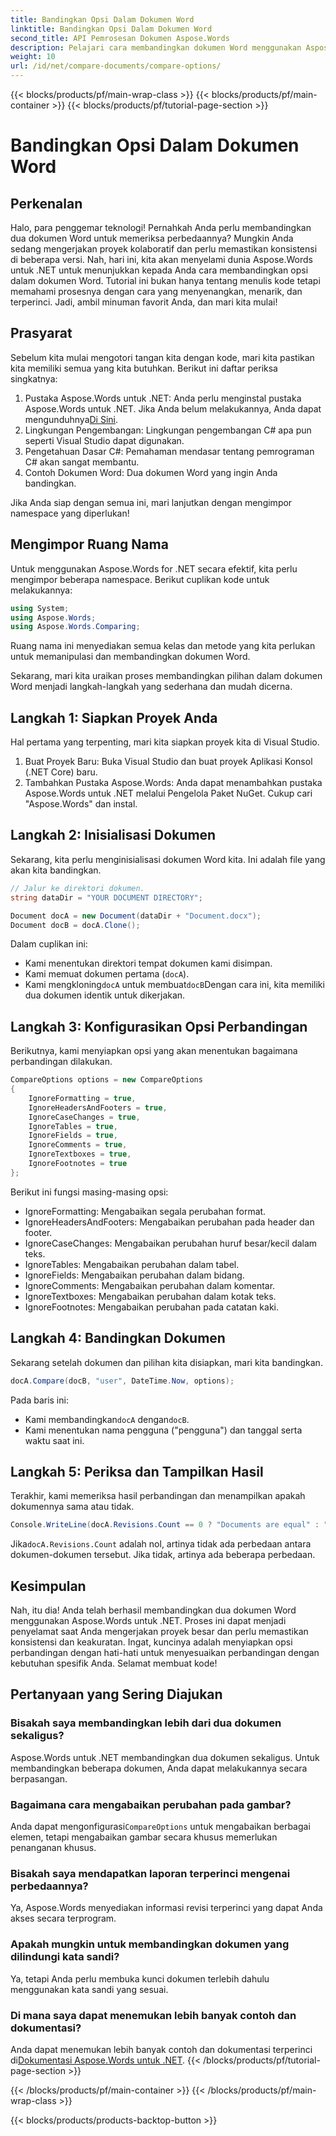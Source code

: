 ```yaml
---
title: Bandingkan Opsi Dalam Dokumen Word
linktitle: Bandingkan Opsi Dalam Dokumen Word
second_title: API Pemrosesan Dokumen Aspose.Words
description: Pelajari cara membandingkan dokumen Word menggunakan Aspose.Words untuk .NET dengan panduan langkah demi langkah kami. Pastikan konsistensi dokumen dengan mudah.
weight: 10
url: /id/net/compare-documents/compare-options/
---
```


{{< blocks/products/pf/main-wrap-class >}}
{{< blocks/products/pf/main-container >}}
{{< blocks/products/pf/tutorial-page-section >}}

# Bandingkan Opsi Dalam Dokumen Word

## Perkenalan

Halo, para penggemar teknologi! Pernahkah Anda perlu membandingkan dua dokumen Word untuk memeriksa perbedaannya? Mungkin Anda sedang mengerjakan proyek kolaboratif dan perlu memastikan konsistensi di beberapa versi. Nah, hari ini, kita akan menyelami dunia Aspose.Words untuk .NET untuk menunjukkan kepada Anda cara membandingkan opsi dalam dokumen Word. Tutorial ini bukan hanya tentang menulis kode tetapi memahami prosesnya dengan cara yang menyenangkan, menarik, dan terperinci. Jadi, ambil minuman favorit Anda, dan mari kita mulai!

## Prasyarat

Sebelum kita mulai mengotori tangan kita dengan kode, mari kita pastikan kita memiliki semua yang kita butuhkan. Berikut ini daftar periksa singkatnya:

1.  Pustaka Aspose.Words untuk .NET: Anda perlu menginstal pustaka Aspose.Words untuk .NET. Jika Anda belum melakukannya, Anda dapat mengunduhnya[Di Sini](https://releases.aspose.com/words/net/).
2. Lingkungan Pengembangan: Lingkungan pengembangan C# apa pun seperti Visual Studio dapat digunakan.
3. Pengetahuan Dasar C#: Pemahaman mendasar tentang pemrograman C# akan sangat membantu.
4. Contoh Dokumen Word: Dua dokumen Word yang ingin Anda bandingkan.

Jika Anda siap dengan semua ini, mari lanjutkan dengan mengimpor namespace yang diperlukan!

## Mengimpor Ruang Nama

Untuk menggunakan Aspose.Words for .NET secara efektif, kita perlu mengimpor beberapa namespace. Berikut cuplikan kode untuk melakukannya:

```csharp
using System;
using Aspose.Words;
using Aspose.Words.Comparing;
```

Ruang nama ini menyediakan semua kelas dan metode yang kita perlukan untuk memanipulasi dan membandingkan dokumen Word.

Sekarang, mari kita uraikan proses membandingkan pilihan dalam dokumen Word menjadi langkah-langkah yang sederhana dan mudah dicerna.

## Langkah 1: Siapkan Proyek Anda

Hal pertama yang terpenting, mari kita siapkan proyek kita di Visual Studio.

1. Buat Proyek Baru: Buka Visual Studio dan buat proyek Aplikasi Konsol (.NET Core) baru.
2. Tambahkan Pustaka Aspose.Words: Anda dapat menambahkan pustaka Aspose.Words untuk .NET melalui Pengelola Paket NuGet. Cukup cari "Aspose.Words" dan instal.

## Langkah 2: Inisialisasi Dokumen

Sekarang, kita perlu menginisialisasi dokumen Word kita. Ini adalah file yang akan kita bandingkan.

```csharp
// Jalur ke direktori dokumen.
string dataDir = "YOUR DOCUMENT DIRECTORY";

Document docA = new Document(dataDir + "Document.docx");
Document docB = docA.Clone();
```

Dalam cuplikan ini:
- Kami menentukan direktori tempat dokumen kami disimpan.
- Kami memuat dokumen pertama (`docA`).
-  Kami mengkloning`docA` untuk membuat`docB`Dengan cara ini, kita memiliki dua dokumen identik untuk dikerjakan.

## Langkah 3: Konfigurasikan Opsi Perbandingan

Berikutnya, kami menyiapkan opsi yang akan menentukan bagaimana perbandingan dilakukan.

```csharp
CompareOptions options = new CompareOptions
{
	IgnoreFormatting = true,
	IgnoreHeadersAndFooters = true,
	IgnoreCaseChanges = true,
	IgnoreTables = true,
	IgnoreFields = true,
	IgnoreComments = true,
	IgnoreTextboxes = true,
	IgnoreFootnotes = true
};
```

Berikut ini fungsi masing-masing opsi:
- IgnoreFormatting: Mengabaikan segala perubahan format.
- IgnoreHeadersAndFooters: Mengabaikan perubahan pada header dan footer.
- IgnoreCaseChanges: Mengabaikan perubahan huruf besar/kecil dalam teks.
- IgnoreTables: Mengabaikan perubahan dalam tabel.
- IgnoreFields: Mengabaikan perubahan dalam bidang.
- IgnoreComments: Mengabaikan perubahan dalam komentar.
- IgnoreTextboxes: Mengabaikan perubahan dalam kotak teks.
- IgnoreFootnotes: Mengabaikan perubahan pada catatan kaki.

## Langkah 4: Bandingkan Dokumen

Sekarang setelah dokumen dan pilihan kita disiapkan, mari kita bandingkan.

```csharp
docA.Compare(docB, "user", DateTime.Now, options);
```

Pada baris ini:
-  Kami membandingkan`docA` dengan`docB`.
- Kami menentukan nama pengguna ("pengguna") dan tanggal serta waktu saat ini.

## Langkah 5: Periksa dan Tampilkan Hasil

Terakhir, kami memeriksa hasil perbandingan dan menampilkan apakah dokumennya sama atau tidak.

```csharp
Console.WriteLine(docA.Revisions.Count == 0 ? "Documents are equal" : "Documents are not equal");
```

 Jika`docA.Revisions.Count` adalah nol, artinya tidak ada perbedaan antara dokumen-dokumen tersebut. Jika tidak, artinya ada beberapa perbedaan.

## Kesimpulan

Nah, itu dia! Anda telah berhasil membandingkan dua dokumen Word menggunakan Aspose.Words untuk .NET. Proses ini dapat menjadi penyelamat saat Anda mengerjakan proyek besar dan perlu memastikan konsistensi dan keakuratan. Ingat, kuncinya adalah menyiapkan opsi perbandingan dengan hati-hati untuk menyesuaikan perbandingan dengan kebutuhan spesifik Anda. Selamat membuat kode!

## Pertanyaan yang Sering Diajukan

### Bisakah saya membandingkan lebih dari dua dokumen sekaligus?  
Aspose.Words untuk .NET membandingkan dua dokumen sekaligus. Untuk membandingkan beberapa dokumen, Anda dapat melakukannya secara berpasangan.

### Bagaimana cara mengabaikan perubahan pada gambar?  
 Anda dapat mengonfigurasi`CompareOptions` untuk mengabaikan berbagai elemen, tetapi mengabaikan gambar secara khusus memerlukan penanganan khusus.

### Bisakah saya mendapatkan laporan terperinci mengenai perbedaannya?  
Ya, Aspose.Words menyediakan informasi revisi terperinci yang dapat Anda akses secara terprogram.

### Apakah mungkin untuk membandingkan dokumen yang dilindungi kata sandi?  
Ya, tetapi Anda perlu membuka kunci dokumen terlebih dahulu menggunakan kata sandi yang sesuai.

### Di mana saya dapat menemukan lebih banyak contoh dan dokumentasi?  
 Anda dapat menemukan lebih banyak contoh dan dokumentasi terperinci di[Dokumentasi Aspose.Words untuk .NET](https://reference.aspose.com/words/net/).
{{< /blocks/products/pf/tutorial-page-section >}}

{{< /blocks/products/pf/main-container >}}
{{< /blocks/products/pf/main-wrap-class >}}

{{< blocks/products/products-backtop-button >}}
